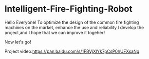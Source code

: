 # Intelligent-Fire-Fighting-Robot

Hello Everyone!
To optimize the design of the common fire fighting machines on the market, enhance the use and reliability.I develop the project,and I hope that we can improve it togeher!

Now let's go!

Project video:https://pan.baidu.com/s/1FBVjXlYk7pCsP0hUFXsaNg
